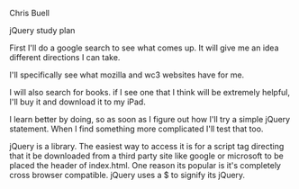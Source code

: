 Chris Buell

jQuery study plan

First I'll do a google search to see what comes up. It will give me an idea different directions I can take.

I'll specifically see what mozilla and wc3 websites have for me.

I will also search for books. if I see one that I think will be extremely helpful, I'll buy it and download it to my iPad.

I learn better by doing, so as soon as I figure out how I'll try a simple jQuery statement. When I find something more complicated 
I'll test that too.


jQuery is a library. The easiest way to access it is for a script tag directing that it be downloaded from a third party site like 
google or microsoft to be placed the header of index.html. One reason its popular is it's completely cross browser compatible. jQuery uses a $ to 
signify its jQuery. 